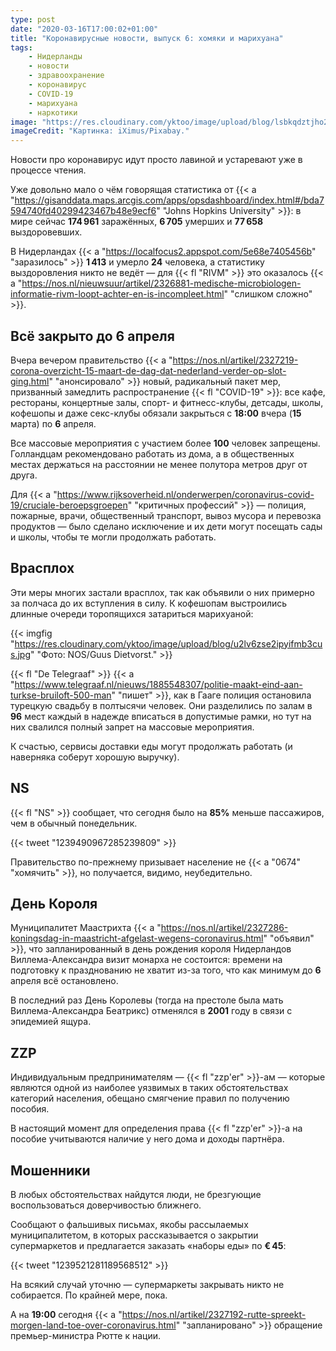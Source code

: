 ```yaml
---
type: post
date: "2020-03-16T17:00:02+01:00"
title: "Коронавирусные новости, выпуск 6: хомяки и марихуана"
tags:
    - Нидерланды
    - новости
    - здравоохранение
    - коронавирус
    - COVID-19
    - марихуана
    - наркотики
image: "https://res.cloudinary.com/yktoo/image/upload/blog/lsbkqdztjho2ufdttm19.jpg"
imageCredit: "Картинка: iXimus/Pixabay."
---
```


Новости про коронавирус идут просто лавиной и устаревают уже в процессе чтения.

Уже довольно мало о чём говорящая статистика от {{< a "https://gisanddata.maps.arcgis.com/apps/opsdashboard/index.html#/bda7594740fd40299423467b48e9ecf6" "Johns Hopkins University" >}}: в мире сейчас **174 961** заражённых, **6 705** умерших и **77 658** выздоровевших.

В Нидерландах {{< a "https://localfocus2.appspot.com/5e68e7405456b" "заразилось" >}} **1 413** и умерло **24** человека, а статистику выздоровления никто не ведёт — для {{< fl "RIVM" >}} это оказалось {{< a "https://nos.nl/nieuwsuur/artikel/2326881-medische-microbiologen-informatie-rivm-loopt-achter-en-is-incompleet.html" "слишком сложно" >}}.

<!--more-->

## Всё закрыто до 6 апреля

Вчера вечером правительство {{< a "https://nos.nl/artikel/2327219-corona-overzicht-15-maart-de-dag-dat-nederland-verder-op-slot-ging.html" "анонсировало" >}} новый, радикальный пакет мер, призванный замедлить распространение {{< fl "COVID-19" >}}: все кафе, рестораны, концертные залы, спорт- и фитнесс-клубы, детсады, школы, кофешопы и даже секс-клубы обязали закрыться c **18:00** вчера (**15** марта) по **6** апреля.

Все массовые мероприятия с участием более **100** человек запрещены. Голландцам рекомендовано работать из дома, а в общественных местах держаться на расстоянии не менее полутора метров друг от друга.

Для {{< a "https://www.rijksoverheid.nl/onderwerpen/coronavirus-covid-19/cruciale-beroepsgroepen" "критичных профессий" >}} — полиция, пожарные, врачи, общественный транспорт, вывоз мусора и перевозка продуктов — было сделано исключение и их дети могут посещать сады и школы, чтобы те могли продолжать работать.

## Врасплох

Эти меры многих застали врасплох, так как объявили о них примерно за полчаса до их вступления в силу. К кофешопам выстроились длинные очереди торопящихся затариться марихуаной:

{{< imgfig "https://res.cloudinary.com/yktoo/image/upload/blog/u2lv6zse2ipyifmb3cus.jpg" "Фото: NOS/Guus Dietvorst." >}}

{{< fl "De Telegraaf" >}} {{< a "https://www.telegraaf.nl/nieuws/1885548307/politie-maakt-eind-aan-turkse-bruiloft-500-man" "пишет" >}}, как в Гааге полиция остановила турецкую свадьбу в полтысячи человек. Они разделились по залам в **96** мест каждый  в надежде вписаться в допустимые рамки, но тут на них свалился полный запрет на массовые мероприятия.

К счастью, сервисы доставки еды могут продолжать работать (и наверняка соберут хорошую выручку).

## NS

{{< fl "NS" >}} сообщает, что сегодня было на **85%** меньше пассажиров, чем в обычный понедельник.

{{< tweet "1239490967285239809" >}}

Правительство по-прежнему призывает население не {{< a "0674" "хомячить" >}}, но получается, видимо, неубедительно.

## День Короля

Муниципалитет Маастрихта {{< a "https://nos.nl/artikel/2327286-koningsdag-in-maastricht-afgelast-wegens-coronavirus.html" "объявил" >}}, что запланированный в день рождения короля Нидерландов Виллема-Александра визит монарха не состоится: времени на подготовку к празднованию не хватит из-за того, что как минимум до **6** апреля всё остановлено.

В последний раз День Королевы (тогда на престоле была мать Виллема-Александра Беатрикс) отменялся в **2001** году в связи с эпидемией ящура.

## ZZP

Индивидуальным предпринимателям — {{< fl "zzp'er" >}}-ам — которые являются одной из наиболее уязвимых в таких обстоятельствах категорий населения, обещано смягчение правил по получению пособия.

В настоящий момент для определения права {{< fl "zzp'er" >}}-а на пособие учитываются наличие у него дома и доходы партнёра.

## Мошенники

В любых обстоятельствах найдутся люди, не брезгующие воспользоваться доверчивостью ближнего.

Сообщают о фальшивых письмах, якобы рассылаемых муниципалитетом, в которых рассказывается о закрытии супермаркетов и предлагается заказать «наборы еды» по **€ 45**:

{{< tweet "1239521281189568512" >}}

На всякий случай уточню — супермаркеты закрывать никто не собирается. По крайней мере, пока.

А на **19:00** сегодня {{< a "https://nos.nl/artikel/2327192-rutte-spreekt-morgen-land-toe-over-coronavirus.html" "запланировано" >}} обращение премьер-министра Рютте к нации.